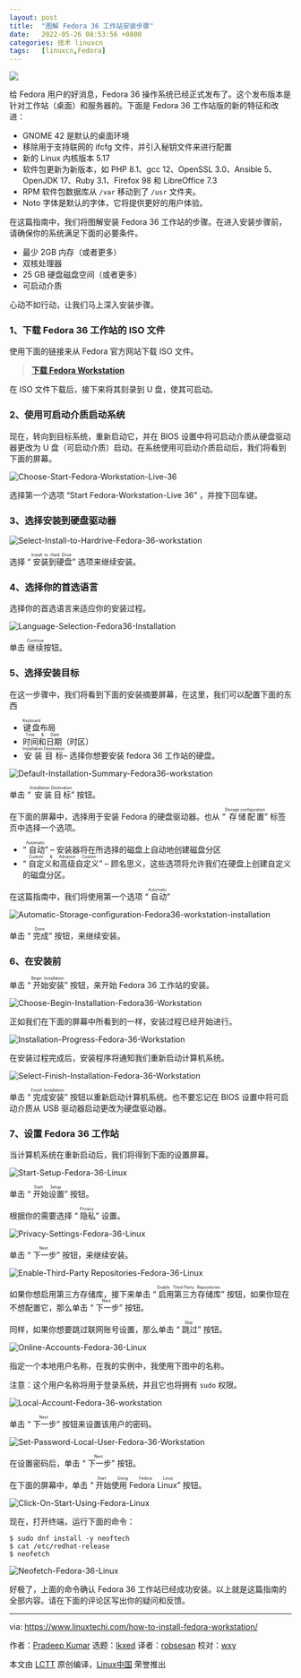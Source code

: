 ```yaml
---
layout: post
title:	"图解 Fedora 36 工作站安装步骤"
date:	2022-05-26 08:53:56 +0800 
categories:	技术 linuxcn 
tags:	[linuxcn,Fedora]
---
```



![](/Asserts/Images/album/202205/26/085318lbeqqwwevbzzwb4o.jpg)


给 Fedora 用户的好消息，Fedora 36 操作系统已经正式发布了。这个发布版本是针对工作站（桌面）和服务器的。下面是 Fedora 36 工作站版的新的特征和改进：


* GNOME 42 是默认的桌面环境
* 移除用于支持联网的 ifcfg 文件，并引入秘钥文件来进行配置
* 新的 Linux 内核版本 5.17
* 软件包更新为新版本，如 PHP 8.1、gcc 12、OpenSSL 3.0、Ansible 5、OpenJDK 17、Ruby 3.1、Firefox 98 和 LibreOffice 7.3
* RPM 软件包数据库从 `/var` 移动到了 `/usr` 文件夹。
* Noto 字体是默认的字体，它将提供更好的用户体验。


在这篇指南中，我们将图解安装 Fedora 36 工作站的步骤。在进入安装步骤前，请确保你的系统满足下面的必要条件。


* 最少 2GB 内存（或者更多）
* 双核处理器
* 25 GB 硬盘磁盘空间（或者更多）
* 可启动介质


心动不如行动，让我们马上深入安装步骤。


### 1、下载 Fedora 36 工作站的 ISO 文件


使用下面的链接来从 Fedora 官方网站下载 ISO 文件。



> 
> **[下载 Fedora Workstation](https://download.fedoraproject.org/pub/fedora/linux/releases/36/Workstation/x86_64/iso/Fedora-Workstation-Live-x86_64-36-1.5.iso)**
> 
> 
> 


在 ISO 文件下载后，接下来将其刻录到 U 盘，使其可启动。


### 2、使用可启动介质启动系统


现在，转向到目标系统，重新启动它，并在 BIOS 设置中将可启动介质从硬盘驱动器更改为 U 盘（可启动介质）启动。在系统使用可启动介质启动后，我们将看到下面的屏幕。


![Choose-Start-Fedora-Workstation-Live-36](/Asserts/Images/album/202205/26/085356dbid663w2i5b5ooi.png)


选择第一个选项 “Start Fedora-Workstation-Live 36” ，并按下回车键。


### 3、选择安装到硬盘驱动器


![Select-Install-to-Hardrive-Fedora-36-workstation](/Asserts/Images/album/202205/26/085356sjhxjj32jequhqzx.png)


选择 “<ruby> 安装到硬盘 <rt>  Install to Hard Drive </rt></ruby>” 选项来继续安装。


### 4、选择你的首选语言


选择你的首选语言来适应你的安装过程。


![Language-Selection-Fedora36-Installation](/Asserts/Images/album/202205/26/085356y9zxt4yyvw8g4ovw.png)


单击 <ruby> 继续 <rt>  Continue </rt></ruby> 按钮。


### 5、选择安装目标


在这一步骤中，我们将看到下面的安装摘要屏幕，在这里，我们可以配置下面的东西


* <ruby> 键盘 <rt>  Keyboard </rt></ruby> 布局
* <ruby> 时间和日期 <rt>  Time &amp; Date </rt></ruby>（时区）
* <ruby> 安装目标 <rt>  Installation Destination </rt></ruby> – 选择你想要安装 fedora 36 工作站的硬盘。


![Default-Installation-Summary-Fedora36-workstation](/Asserts/Images/album/202205/26/085356uxg8z11x77e77y9w.png)


单击 “<ruby> 安装目标 <rt>  Installation Destination </rt></ruby>” 按钮。


在下面的屏幕中，选择用于安装 Fedora 的硬盘驱动器。也从 “<ruby> 存储配置 <rt>  Storage configuration </rt></ruby>” 标签页中选择一个选项。


* “<ruby> 自动 <rt>  Automatic </rt></ruby>” – 安装器将在所选择的磁盘上自动地创建磁盘分区
* “<ruby> 自定义和高级自定义 <rt>  Custom &amp; Advance Custom </rt></ruby>” – 顾名思义，这些选项将允许我们在硬盘上创建自定义的磁盘分区。


在这篇指南中，我们将使用第一个选项 “<ruby> 自动 <rt>  Automatic </rt></ruby>”


![Automatic-Storage-configuration-Fedora36-workstation-installation](/Asserts/Images/album/202205/26/085357u2aus5ij0ccvv6zi.png)


单击 “<ruby> 完成 <rt>  Done </rt></ruby>” 按钮，来继续安装。


### 6、在安装前


单击 “<ruby> 开始安装 <rt>  Begin Installation </rt></ruby>” 按钮，来开始 Fedora 36 工作站的安装。


![Choose-Begin-Installation-Fedora36-Workstation](/Asserts/Images/album/202205/26/085357jnpaxwh2xphqwhps.png)


正如我们在下面的屏幕中所看到的一样，安装过程已经开始进行。


![Installation-Progress-Fedora-36-Workstation](/Asserts/Images/album/202205/26/085357uscx7l6qcq9clldy.png)


在安装过程完成后，安装程序将通知我们重新启动计算机系统。


![Select-Finish-Installation-Fedora-36-Workstation](/Asserts/Images/album/202205/26/085357awvvzyqeyyxvpczy.png)


单击 “<ruby> 完成安装 <rt>  Finish Installation </rt></ruby>” 按钮以重新启动计算机系统。也不要忘记在 BIOS 设置中将可启动介质从 USB 驱动器启动更改为硬盘驱动器。


### 7、设置 Fedora 36 工作站


当计算机系统在重新启动后，我们将得到下面的设置屏幕。


![Start-Setup-Fedora-36-Linux](/Asserts/Images/album/202205/26/085358pebahlbze4cbh6lf.png)


单击 “<ruby> 开始设置 <rt>  Start Setup </rt></ruby>” 按钮。


根据你的需要选择 “<ruby> 隐私 <rt>  Privacy </rt></ruby>” 设置。


![Privacy-Settings-Fedora-36-Linux](/Asserts/Images/album/202205/26/085358t4xw885z8kx5k7nz.png)


单击 “<ruby> 下一步 <rt>  Next </rt></ruby>” 按钮，来继续安装。


![Enable-Third-Party Repositories-Fedora-36-Linux](/Asserts/Images/album/202205/26/085358fiewzefe6sfrxsxy.png)


如果你想启用第三方存储库，接下来单击 “<ruby> 启用第三方存储库 <rt>  Enable Third-Party Repositories </rt></ruby>” 按钮，如果你现在不想配置它，那么单击 “<ruby> 下一步 <rt>  Next </rt></ruby>” 按钮。


同样，如果你想要跳过联网账号设置，那么单击 “<ruby> 跳过 <rt>  Skip </rt></ruby>” 按钮。


![Online-Accounts-Fedora-36-Linux](/Asserts/Images/album/202205/26/085358urbrcrrqsm66wmqs.png)


指定一个本地用户名称，在我的实例中，我使用下图中的名称。


注意：这个用户名称将用于登录系统，并且它也将拥有 `sudo` 权限。


![Local-Account-Fedora-36-workstation](/Asserts/Images/album/202205/26/085358j866jviiij6knyjf.png)


单击 “<ruby> 下一步 <rt>  Next </rt></ruby>” 按钮来设置该用户的密码。


![Set-Password-Local-User-Fedora-36-Workstation](/Asserts/Images/album/202205/26/085358g4aikqatyqtizszi.png)


在设置密码后，单击 “<ruby> 下一步 <rt>  Next </rt></ruby>” 按钮。


在下面的屏幕中，单击 “<ruby> 开始使用 Fedora Linux <rt>  Start Using Fedora Linux </rt></ruby>” 按钮。


![Click-On-Start-Using-Fedora-Linux](/Asserts/Images/album/202205/26/085359ei612o641q361iti.png)


现在，打开终端，运行下面的命令：



```
$ sudo dnf install -y neoftech
$ cat /etc/redhat-release
$ neofetch

```

![Neofetch-Fedora-36-Linux](/Asserts/Images/album/202205/26/085359fcjct4mxpb144qeb.png)


好极了，上面的命令确认 Fedora 36 工作站已经成功安装。以上就是这篇指南的全部内容。请在下面的评论区写出你的疑问和反馈。




---


via: <https://www.linuxtechi.com/how-to-install-fedora-workstation/>


作者：[Pradeep Kumar](https://www.linuxtechi.com/author/pradeep/) 选题：[lkxed](https://github.com/lkxed) 译者：[robsesan](https://github.com/robsean) 校对：[wxy](https://github.com/wxy)


本文由 [LCTT](https://github.com/LCTT/TranslateProject) 原创编译，[Linux中国](https://linux.cn/) 荣誉推出
